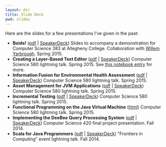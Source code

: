 ```yaml
---
layout: dir
title: Slide Deck
pwd: slides
---
```


Here are the slides for a few presentations I've given in the past:

+ __Boids!__ ([pdf](boids.pdf) | [SpeakerDeck](https://speakerdeck.com/hawkw/boids))
    Slides to accompany a demonstration for Computer Science 383 at Allegheny College. Collaboration with [Willem Yarbrough](https://github.com/yarbroughw). Spring 2015.
+ __Creating a Layer-Based Text Editor__ ([pdf](Mod3StudentLightningTalk-weismanm.pdf) | [SpeakerDeck](https://speakerdeck.com/hawkw/creating-a-layer-based-text-editor))
    Computer Science 580 lightning talk. Spring 2015. See [this notebook entry](/notebook/ideas/2015/03/04/a-layer-based-text-editor/) for more.
+ __Information Fusion for Environmental Health Assessment__ ([pdf](Mod3ModuleLightningTalk-weismanm.pdf) | [SpeakerDeck](https://speakerdeck.com/hawkw/information-fusion-for-environmental-health-assessment))
    Computer Science 580 lightning talk. Spring 2015.
+ __Asset Management for JVM Applications__ ([pdf](Mod1StudentLightningTalk-weismanm.pdf) | [SpeakerDeck](https://speakerdeck.com/hawkw/asset-management-for-jvm-applications))
    Computer Science 580 lightning talk. Spring 2015.
+ __Incremental Testing__ ([pdf](Mod1ModuleLightningTalk-weismanm.pdf) | [SpeakerDeck](https://speakerdeck.com/hawkw/incremental-testing))
    Computer Science 580 lightning talk. Spring 2015.
+ __Functional Programming on the Java Virtual Machine__ ([html](FuncProgJVM))
    Computer Science 580 lightning talk. Spring 2015.
+ __Implementing the DeeBee Query Processing System__ ([pdf](cs420-deebee.pdf) | [SpeakerDeck](https://speakerdeck.com/hawkw/cs420-deebee))
    Computer Science 420 final project presentation. Fall 2014.
+ __Scala for Java Programmers__ ([pdf](scala-for-java-programmers.pdf) | [SpeakerDeck](https://speakerdeck.com/hawkw/scala-for-java-programmers-in-five-slides))
    "Frontiers in Computing" event lightning talk. Fall 2014.
